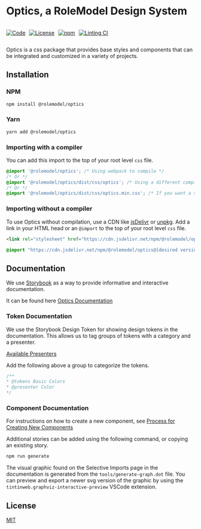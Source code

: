 # Optics, a RoleModel Design System

<div style='display: flex; gap: 10px;'>

[![Code](https://img.shields.io/badge/GitHub-Code-232323.svg?logo=github&logoColor=white)](https://github.com/RoleModel/optics)

[![License](https://img.shields.io/badge/license-MIT-232323.svg)](https://github.com/RoleModel/optics/blob/main/LICENSE)

[![npm](https://img.shields.io/npm/dw/@rolemodel/optics?label=npm)](https://www.npmjs.com/package/@rolemodel/optics)

[![Linting CI](https://github.com/RoleModel/optics/actions/workflows/linting.yml/badge.svg)](https://github.com/RoleModel/optics/actions/workflows/linting.yml)

</div>

Optics is a css package that provides base styles and components that can be integrated and customized in a variety of projects.

## Installation

### NPM

```sh
npm install @rolemodel/optics
```

### Yarn

```sh
yarn add @rolemodel/optics
```

### Importing with a compiler

You can add this import to the top of your root level `css` file.

```css
@import '@rolemodel/optics'; /* Using webpack to compile */
/* Or */
@import '@rolemodel/optics/dist/css/optics'; /* Using a different compiler */
/* Or */
@import '@rolemodel/optics/dist/css/optics.min.css'; /* If you want a single file with all the styles in it. */
```

### Importing without a compiler

To use Optics without compilation, use a CDN like [jsDelivr](https://www.jsdelivr.com/) or [unpkg](https://unpkg.com/).
Add a link in your HTML head or an `@import` to the top of your root level `css` file.

```html
<link rel="stylesheet" href="https://cdn.jsdelivr.net/npm/@rolemodel/optics@[desired version]/dist/css/optics.min.css">
```

```css
@import "https://cdn.jsdelivr.net/npm/@rolemodel/optics@[desired version]/dist/css/optics.min.css"
```

## Documentation

We use [Storybook](https://storybook.js.org/docs/html/get-started/introduction) as a way to provide informative and interactive documentation.

It can be found here [Optics Documentation](https://docs.optics.rolemodel.design/)

### Token Documentation

We use the Storybook Design Token for showing design tokens in the documentation. This allows us to tag groups of tokens with a category and a presenter.

[Available Presenters](https://github.com/UX-and-I/storybook-design-token#available-presenters)

Add the following above a group to categorize the tokens.

```css
/**
* @tokens Basic Colors
* @presenter Color
*/
```

### Component Documentation

For instructions on how to create a new component, see [Process for Creating New Components](./NEW_COMPONENT.md)

Additional stories can be added using the following command, or copying an existing story.

```sh
npm run generate
```

The visual graphic found on the Selective Imports page in the documentation is generated from the `tools/generate-graph.dot` file. You can preview and export a newer svg version of the graphic by using the `tintinweb.graphviz-interactive-preview` VSCode extension.

## License

[MIT](LICENSE)
